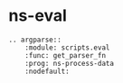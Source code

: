 # ns-eval

```{eval-rst}
.. argparse::
    :module: scripts.eval
    :func: get_parser_fn
    :prog: ns-process-data
    :nodefault:
```
